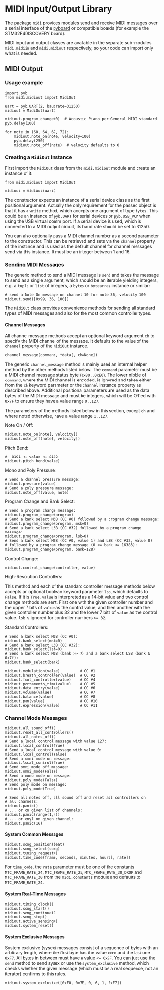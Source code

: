 MIDI Input/Output Library
=========================

The package `midi` provides modules send and receive MIDI messages over a
serial interface of the [pyboard] or compatible boards (for example the
STM32F4DISCOVERY board).

MIDI input and output classes are available in the separate sub-modules
`midi.midiin` and `midi.midiout` respectively, so your code can import only
what is needed.


## MIDI Output

### Usage example

    import pyb
    from midi.midiout import MidiOut

    uart = pyb.UART(2, baudrate=31250)
    midiout = MidiOut(uart)

    midiout.program_change(0)  # Acoustic Piano per General MIDI standard
    pyb.delay(100)

    for note in (60, 64, 67, 72):
        midiout.note_on(note, velocity=100)
        pyb.delay(250)
        midiout.note_off(note)  # velocity defaults to 0

### Creating a `MidiOut` Instance

First import the `MidiOut` class from the `midi.midiout` module and create an
instance of it:

    from midi.midiout import MidiOut

    midiout = MidiOut(uart)

The constructor expects an instance of a serial device class as the first
positional argument. Actually the only requirement for the passed object is
that it has a `write` method, which accepts one argument of type `bytes`. This
could be an instance of `pyb.UART` for serial devices or `pyb.USB_VCP` when
using the USB virtual comm port. If a serial device is used, which is connected
to a MIDI output circuit, its baud rate should be set to 31250.

You can also optionally pass a MIDI channel number as a second parameter to the
constructor. This can be retrieved and sets via the `channel` property of the
instance and is used as the default channel for channel messages send via this
instance. It must be an integer between 1 and 16.

### Sending MIDI Messages

The generic method to send a MIDI message is `send` and takes the message to
send as a single argument, which should be an iterable yielding integers, e.g.
a `tuple` or `list` of integers, a `bytes` or `bytearray` instance or similar:

    # send a Note On message on channel 10 for note 36, velocity 100
    midiout.send([0x99, 36, 100])

The `MidiOut` class provides convenience methods for sending all standard types
of MIDI messages and also for the most common controller types.

#### Channel Messages

All channel message methods accept an optional keyword argument `ch` to specify
the MIDI channel of the message. It defaults to the value of the `channel`
property of the `MidiOut` instance.

    channel_message(command, *data[, ch=None])

The generic `channel_message` method is mainly used an internal helper method
by the other methods listed below. The `command` parameter must be a MIDI
channel message status byte (`0x80..0xE0`). The lower nibble of `command`,
where the MIDI channel is encoded, is ignored and taken either from the `ch`
keyword parameter or the `channel` instance property as described above.
Additional positional parameters are used as the data bytes of the MIDI message
and must be integers, which will be OR'ed with `0x7F` to ensure they have a
value range `0..127`.

The parameters of the methods listed below in this section, except `ch` and
where noted otherwise, have a value range `1..127`.

Note On / Off:

    midiout.note_on(note[, velocity])
    midiout.note_off(note[, velocity])

Pitch Bend:

    # -8191 <= value <= 8192
    midiout.pitch_bend(value)

Mono and Poly Pressure:

    # Send a channel pressure message:
    midiout.pressure(value)
    # Send a poly pressure message:
    midiout.note_off(value, note)

Program Change and Bank Select:

    # Send a program change message:
    midiout.program_change(program)
    # Send a bank select MSB (CC #0) followed by a program change message:
    midiout.program_change(program, msb=0)
    # Send a bank select LSB (CC #32) followed by a program change message:
    midiout.program_change(program, lsb=0)
    # Send a bank select MSB (CC #0, value 1) and LSB (CC #32, value 0)
    # followed by a program change message (0 <= bank <= 16383):
    midiout.program_change(program, bank=128)

Control Change:

    midiout.control_change(controller, value)

High-Resolution Controllers:

This method and each of the standard controller message methods below accepts
an optional boolean keyword parameter `lsb`, which defaults to `False`. If it
is `True`, `value` is interpreted as a 14-bit value and two control change
methods are sent. First one with the given controller number and the upper 7
bits of `value` as the control value, and then another with the given
controller number plus 32 and the lower 7 bits of `value` as the control value.
`lsb` is ignored for controller numbers `>= 32`.

Standard Controllers:

    # Send a bank select MSB (CC #0):
    midiout.bank_select(msb=0)
    # Send a bank select LSB (CC #32):
    midiout.bank_select(lsb=0)
    # Send a bank select MSB (bank >> 7) and a bank select LSB (bank & 0x7f):
    midiout.bank_select(bank)

    midiout.modulation(value)         # CC #1
    midiout.breath_controller(value)  # CC #2
    midiout.foot_controller(value)    # CC #4
    midiout.portamento_time(value)    # CC #5
    midiout.data_entry(value)         # CC #6
    midiout.volume(value)             # CC #7
    midiout.balance(value)            # CC #8
    midiout.pan(value)                # CC #10
    midiout.expression(value)         # CC #11


### Channel Mode Messages

    midiout.all_sound_off()
    midiout.reset_all_controllers()
    midiout.all_notes_off()
    # Send a local control message with value 127:
    midiout.local_control(True)
    # Send a local control message with value 0:
    midiout.local_control(False)
    # Send a omni mode on message:
    midiout.local_control(True)
    # Send omni mode off message:
    midiout.omni_mode(False)
    # Send a mono mode on message:
    midiout.poly_mode(False)
    # Send poly mode on message:
    midiout.poly_mode(True)

    # Send all notes off, all sound off and reset all controllers on
    # all channels:
    midiout.panic()
    # ... or on given list of channels:
    midiout.panic(range(1,4))
    # ... or onyl on given channel:
    midiout.panic(16)


#### System Common Messages

    midiout.song_position(beat)
    midiout.song_select(song)
    midiout.tuning_request()
    midiout.time_code(frame, seconds, minutes, hours[, rate])

For `time_code`, the `rate` parameter must be one of the constants
`MTC_FRAME_RATE_24`, `MTC_FRAME_RATE_25`, `MTC_FRAME_RATE_30_DROP` and
`MTC_FRAME_RATE_30` from the `midi.constants` module and defaults to
`MTC_FRAME_RATE_24`.


#### System Real-Time Messages

    midiout.timing_clock()
    midiout.song_start()
    midiout.song_continue()
    midiout.song_stop()
    midiout.active_sensing()
    midiout.system_reset()

#### System Exclusive Messages

System exclusive (sysex) messages consist of a sequence of bytes with an
arbitrary length, where the first byte has the value `0xF0` and the last one
`0xF7`. All bytes in between must have a value `<= 0x7F`. You can just use the
`send` method to send sysex or use the `system_exclusive` method, which
checks whether the given message (which must be a real sequence, not an
iterator) confirms to this rules.

    midiout.system_exclusive([0xF0, 0x7E, 0, 6, 1, 0xF7])


[pyboard]: http://docs.micropython.org/en/latest/pyboard/quickref.html

